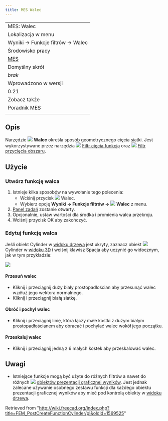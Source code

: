 ```yaml
---
title: MES Walec
---
```


|                                                    |
| -------------------------------------------------- |
| MES: Walec                                         |
| Lokalizacja w menu                                 |
| Wyniki → Funkcje filtrów → Walec                   |
| Środowisko pracy                                   |
| [MES](/FEM_Workbench/pl "FEM Workbench/pl")        |
| Domyślny skrót                                     |
| _brak_                                             |
| Wprowadzono w wersji                               |
| 0.21                                               |
| Zobacz także                                       |
| [Poradnik MES](/FEM_tutorial/pl "FEM tutorial/pl") |
|                                                    |

## Opis

Narzędzie ![](/images/FEM_PostCreateFunctionCylinder.svg) **Walec** określa sposób geometrycznego cięcia siatki. Jest wykorzystywane przez narzędzia ![](/images/FEM_PostFilterCutFunction.svg) [Filtr cięcia funkcją](/FEM_PostFilterCutFunction/pl "FEM PostFilterCutFunction/pl") oraz ![](/images/FEM_PostFilterClipRegion.svg) [Filtr przycięcia obszaru](/FEM_PostFilterClipRegion/pl "FEM PostFilterClipRegion/pl").

## Użycie

### Utwórz funkcję walca

1. Istnieje kilka sposobów na wywołanie tego polecenia:
   - Wciśnij przycisk ![](/images/FEM_PostCreateFunctionCylinder.svg) Walec.
   - Wybierz opcję **Wyniki → Funkcje filtrów → ![](/images/FEM_PostCreateFunctionCylinder.svg) Walec** z menu.
2. [Panel zadań](/Task_panel/pl "Task panel/pl") zostanie otwarty.
3. Opcjonalnie, ustaw wartości dla środka i promienia walca przekroju.
4. Wciśnij przycisk OK aby zakończyć.

### Edytuj funkcję walca

Jeśli obiekt Cylinder w [widoku drzewa](/Tree_view/pl "Tree view/pl") jest ukryty, zaznacz obiekt ![](/images/FEM_PostCreateFunctionCylinder.svg) Cylinder w [widoku 3D](/3D_view/pl "3D view/pl") i wciśnij klawisz Spacja aby uczynić go widocznym, jak w tym przykładzie:

![](/images/FEM_Cylinder-Cut-Function-Example.png)

#### Przesuń walec

- Kliknij i przeciągnij duży biały prostopadłościan aby przesunąć walec wzdłuż jego wektora normalnego.
- Kliknij i przeciągnij białą siatkę.

#### Obróć i pochyl walec

- Kliknij i przeciągnij linię, która łączy małe kostki z dużym białym prostopadłościanem aby obracać i pochylać walec wokół jego początku.

#### Przeskaluj walec

- Kliknij i przeciągnij jedną z 6 małych kostek aby przeskalować walec.

## Uwagi

- Istniejące funkcje mogą być użyte do różnych filtrów a nawet do różnych ![](/images/FEM_PostPipelineFromResult.svg) [obiektów prezentacji graficznej wyników](/FEM_PostPipelineFromResult/pl "FEM PostPipelineFromResult/pl"). Jest jednak zalecane używanie osobnego zestawu funkcji dla każdego obiektu prezentacji graficznej wyników aby mieć pod kontrolą obiekty w [widoku drzewa](/Tree_view/pl "Tree view/pl").

Retrieved from "<http://wiki.freecad.org/index.php?title=FEM_PostCreateFunctionCylinder/pl&oldid=1569525>"
